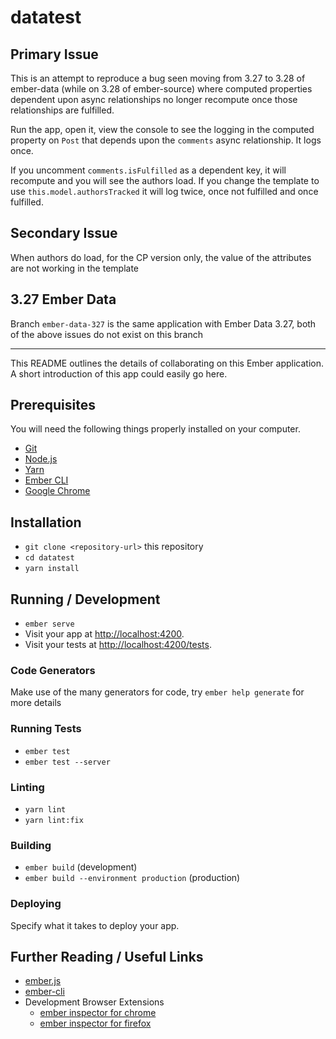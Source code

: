 # datatest

## Primary Issue

This is an attempt to reproduce a bug seen moving from 3.27 to 3.28 of ember-data (while on 3.28 of ember-source)
where computed properties dependent upon async relationships no longer recompute once
those relationships are fulfilled.

Run the app, open it, view the console to see the logging in the computed property
on `Post` that depends upon the `comments` async relationship. It logs once.

If you uncomment `comments.isFulfilled` as a dependent key, it will recompute and
you will see the authors load.
If you change the template to use `this.model.authorsTracked` it will log twice,
once not fulfilled and once fulfilled.

## Secondary Issue

When authors do load, for the CP version only, the value of the attributes are not working in the template


## 3.27 Ember Data

Branch `ember-data-327` is the same application with Ember Data 3.27, both of the
above issues do not exist on this branch

---


This README outlines the details of collaborating on this Ember application.
A short introduction of this app could easily go here.

## Prerequisites

You will need the following things properly installed on your computer.

* [Git](https://git-scm.com/)
* [Node.js](https://nodejs.org/)
* [Yarn](https://yarnpkg.com/)
* [Ember CLI](https://ember-cli.com/)
* [Google Chrome](https://google.com/chrome/)

## Installation

* `git clone <repository-url>` this repository
* `cd datatest`
* `yarn install`

## Running / Development

* `ember serve`
* Visit your app at [http://localhost:4200](http://localhost:4200).
* Visit your tests at [http://localhost:4200/tests](http://localhost:4200/tests).

### Code Generators

Make use of the many generators for code, try `ember help generate` for more details

### Running Tests

* `ember test`
* `ember test --server`

### Linting

* `yarn lint`
* `yarn lint:fix`

### Building

* `ember build` (development)
* `ember build --environment production` (production)

### Deploying

Specify what it takes to deploy your app.

## Further Reading / Useful Links

* [ember.js](https://emberjs.com/)
* [ember-cli](https://ember-cli.com/)
* Development Browser Extensions
  * [ember inspector for chrome](https://chrome.google.com/webstore/detail/ember-inspector/bmdblncegkenkacieihfhpjfppoconhi)
  * [ember inspector for firefox](https://addons.mozilla.org/en-US/firefox/addon/ember-inspector/)

